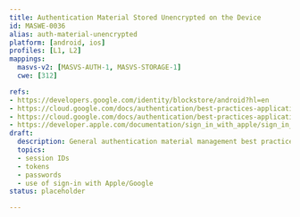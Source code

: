 ```yaml
---
title: Authentication Material Stored Unencrypted on the Device
id: MASWE-0036
alias: auth-material-unencrypted
platform: [android, ios]
profiles: [L1, L2]
mappings:
  masvs-v2: [MASVS-AUTH-1, MASVS-STORAGE-1]
  cwe: [312]

refs:
- https://developers.google.com/identity/blockstore/android?hl=en
- https://cloud.google.com/docs/authentication/best-practices-applications#semi-trusted_or_restricted_environments
- https://cloud.google.com/docs/authentication/best-practices-applications#security_considerations
- https://developer.apple.com/documentation/sign_in_with_apple/sign_in_with_apple_rest_api/authenticating_users_with_sign_in_with_apple/
draft:
  description: General authentication material management best practices. Note that API keys are covered separately.
  topics:
  - session IDs
  - tokens
  - passwords
  - use of sign-in with Apple/Google
status: placeholder

---
```


